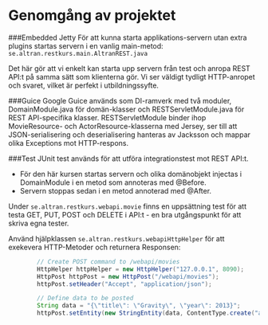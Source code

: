 Genomgång av projektet
==================
###Embedded Jetty
För att kunna starta applikations-servern utan extra plugins startas servern i en vanlig main-metod: ```se.altran.restkurs.main.AltranREST.java```
  
Det här gör att vi enkelt kan starta upp servern från test och anropa REST API:t på samma sätt som klienterna gör. Vi ser väldigt tydligt HTTP-anropet och svaret, vilket är perfekt i utbildningssyfte.

  
###Guice
Google Guice används som DI-ramverk med två moduler, DomainModule.java för domän-klasser och RESTServletModule.java för REST API-specifika klasser. 
RESTServletModule binder ihop MovieResource- och ActorResource-klasserna med Jersey, ser till att JSON-serialisering och deserialisering hanteras av Jacksson och mappar olika Exceptions mot HTTP-respons. 
  

###Test
JUnit test används för att utföra integrationstest mot REST API:t. 
* För den här kursen startas servern och olika domänobjekt injectas i DomainModule i en metod som annoteras med @Before.
* Servern stoppas sedan i en metod annoterad med @After.

Under ```se.altran.restkurs.webapi.movie``` finns en uppsättning test för att testa GET, PUT, POST och DELETE i API:t - en bra utgångspunkt för att skriva egna tester.  
  
Använd hjälpklassen ```se.altran.restkurs.webapiHttpHelper``` för att exekevera HTTP-Metoder och returnera Responsen:
```java
		// Create POST command to /webapi/movies
		HttpHelper httpHelper = new HttpHelper("127.0.0.1", 8090);
		HttpPost httpPost = new HttpPost("/webapi/movies");
		httpPost.setHeader("Accept", "application/json");

		// Define data to be posted
		String data = "{\"title\": \"Gravity\", \"year\": 2013}";
		httpPost.setEntity(new StringEntity(data, ContentType.create("application/json")));    
```